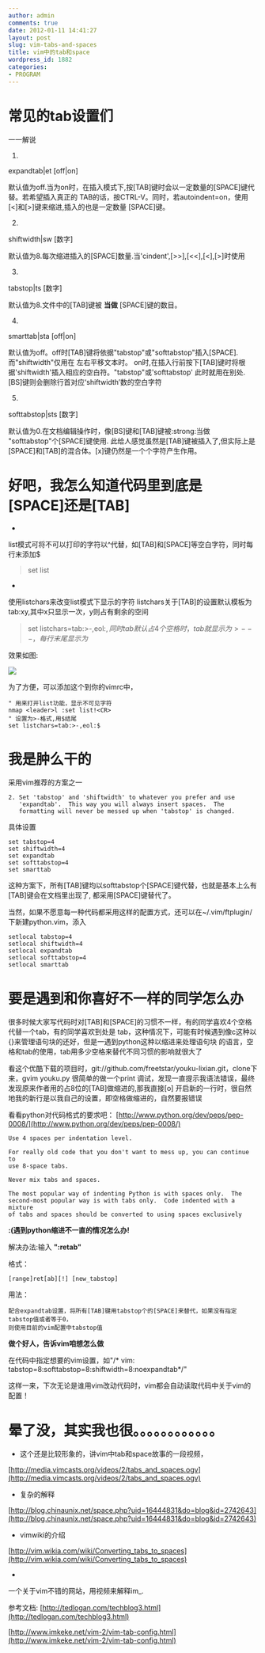 ```yaml
---
author: admin
comments: true
date: 2012-01-11 14:41:27
layout: post
slug: vim-tabs-and-spaces
title: vim中的tab和space
wordpress_id: 1882
categories:
- PROGRAM
---
```











# 常见的tab设置们




一一解说






  1. 


expandtab|et [off|on]




默认值为off.当为on时，在插入模式下,按[TAB]键时会以一定数量的[SPACE]键代替。若希望插入真正的 TAB的话，按CTRL-V<Tab>。同时，若autoindent=on，使用[<]和[>]键来缩进,插入的也是一定数量 [SPACE]键。





  2. 


shiftwidth|sw [数字]




默认值为8.每次缩进插入的[SPACE]数量.当'cindent',[>>],[<<],[<],[>]时使用





  3. 


tabstop|ts [数字]




默认值为8.文件中的[TAB]键被 **当做** [SPACE]键的数目。





  4. 


smarttab|sta [off|on]




默认值为off。off时[TAB]键将依据"tabstop"或"softtabstop"插入[SPACE].而"shiftwidth"仅用在 左右平移文本时。 on时,在插入行前按下[TAB]键时将根据'shiftwidth'插入相应的空白符。"tabstop"或'softtabstop' 此时就用在别处.[BS]键则会删除行首对应‘shiftwidth’数的空白字符





  5. 


softtabstop|sts [数字]




默认值为0.在文档编辑操作时，像[BS]键和[TAB]键被:strong:当做 "softtabstop"个[SPACE]键使用. 此给人感觉虽然是[TAB]键被插入了,但实际上是[SPACE]和[TAB]的混合体。[x]键仍然是一个个字符产生作用。












# 好吧，我怎么知道代码里到底是[SPACE]还是[TAB]






  * 


list模式可将不可以打印的字符以^代替，如[TAB]和[SPACE]等空白字符，同时每行末添加$




> 

> 
> set list
> 
> 






  * 


使用listchars来改变list模式下显示的字符 listchars关于[TAB]的设置默认模板为tab:xy,其中x只显示一次，y则占有剩余的空间




> 

> 
> set listchars=tab:>-,eol:$,同时tab默认占4个空格时，tab就显示为>---，每行末尾显示为$
> 
> 








效果如图:


[![](http://www.freetstar.com/wp-content/uploads/2012/01/listchar.jpg)](http://www.freetstar.com/wp-content/uploads/2012/01/listchar.jpg)  



为了方便，可以添加这个到你的vimrc中，



    
    " 用来打开list功能，显示不可见字符
    nmap <leader>l :set list!<CR>
    " 设置为>-格式,用$结尾
    set listchars=tab:>-,eol:$
    










# 我是肿么干的




采用vim推荐的方案之一



    
    2. Set 'tabstop' and 'shiftwidth' to whatever you prefer and use
       'expandtab'.  This way you will always insert spaces.  The
       formatting will never be messed up when 'tabstop' is changed.
    




具体设置



    
    set tabstop=4
    set shiftwidth=4
    set expandtab
    set softtabstop=4
    set smarttab
    




这种方案下，所有[TAB]键均以softtabstop个[SPACE]键代替，也就是基本上么有[TAB]键会在文档里出现了, 都采用[SPACE]键替代了。




当然，如果不愿意每一种代码都采用这样的配置方式，还可以在~/.vim/ftplugin/下新建python.vim，添入



    
    
    setlocal tabstop=4
    setlocal shiftwidth=4
    setlocal expandtab
    setlocal softtabstop=4
    setlocal smarttab
    










# 要是遇到和你喜好不一样的同学怎么办




很多时候大家写代码时对[TAB]和[SPACE]的习惯不一样，有的同学喜欢4个空格代替一个tab，有的同学喜欢到处是 tab，这种情况下，可能有时候遇到像c这种以{}来管理语句块的还好，但是一遇到python这种以缩进来处理语句块 的语言，空格和tab的使用，tab用多少空格来替代不同习惯的影响就很大了




看这个优酷下载的项目时，git://github.com/freetstar/youku-lixian.git，clone下来，gvim youku.py 很简单的做一个print 调试，发现一直提示我语法错误，最终发现原来作者用的占8位的[TAB]做缩进的,那我直接[o] 开启新的一行时，很自然地我的新行是以我自己的设置，即空格做缩进的，自然要报错误




看看python对代码格式的要求吧： [http://www.python.org/dev/peps/pep-0008/](http://www.python.org/dev/peps/pep-0008/)



    
    Use 4 spaces per indentation level.
    
    For really old code that you don't want to mess up, you can continue to
    use 8-space tabs.
    
    Never mix tabs and spaces.
    
    The most popular way of indenting Python is with spaces only.  The
    second-most popular way is with tabs only.  Code indented with a mixture
    of tabs and spaces should be converted to using spaces exclusively
    




**:(遇到python缩进不一直的情况怎么办!**




解决办法:输入 **":retab"**




格式：



    
    [range]ret[ab][!] [new_tabstop]
    




用法：



    
    配合expandtab设置，将所有[TAB]键用tabstop个的[SPACE]来替代，如果没有指定tabstop值或者等于0，
    则使用目前的vim配置中tabstop值
    




**做个好人，告诉vim咱想怎么做**




在代码中指定想要的vim设置，如"/* vim: tabstop=8:softtabstop=8:shiftwidth=8:noexpandtab*/"




这样一来，下次无论是谁用vim改动代码时，vim都会自动读取代码中关于vim的配置！










# 晕了没，其实我也很。。。。。。。。。。。。






  * 这个还是比较形象的，讲vim中tab和space故事的一段视频，
    


[http://media.vimcasts.org/videos/2/tabs_and_spaces.ogv](http://media.vimcasts.org/videos/2/tabs_and_spaces.ogv)





  * 复杂的解释
    


[http://blog.chinaunix.net/space.php?uid=16444831&do=blog&id=2742643](http://blog.chinaunix.net/space.php?uid=16444831&do=blog&id=2742643)





  * vimwiki的介绍
    


[http://vim.wikia.com/wiki/Converting_tabs_to_spaces](http://vim.wikia.com/wiki/Converting_tabs_to_spaces)





  * 


一个关于vim不错的网站，用视频来解释im_.







参考文档: [http://tedlogan.com/techblog3.html](http://tedlogan.com/techblog3.html)




[http://www.imkeke.net/vim-2/vim-tab-config.html](http://www.imkeke.net/vim-2/vim-tab-config.html)






